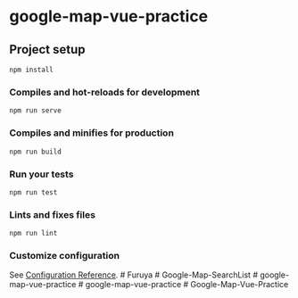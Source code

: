 # google-map-vue-practice

## Project setup
```
npm install
```

### Compiles and hot-reloads for development
```
npm run serve
```

### Compiles and minifies for production
```
npm run build
```

### Run your tests
```
npm run test
```

### Lints and fixes files
```
npm run lint
```

### Customize configuration
See [Configuration Reference](https://cli.vuejs.org/config/).
#   F u r u y a  
 #   G o o g l e - M a p - S e a r c h L i s t  
 #   g o o g l e - m a p - v u e - p r a c t i c e  
 #   g o o g l e - m a p - v u e - p r a c t i c e  
 #   G o o g l e - M a p - V u e - P r a c t i c e  
 